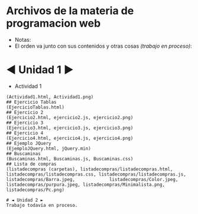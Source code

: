 # Archivos de la materia de programacion web
- Notas:
- El orden va junto con sus contenidos y otras cosas *(trabajo en proceso)*:
# ◄ Unidad 1 ►
- Actividad 1
```
(Actividad1.html, Actividad1.png)
## Ejercicio Tablas
(EjercicioTablas.html)
## Ejercicio 2
(Ejercicio2.html, ejercicio2.js, ejercicio2.png)
## Ejercicio 3
(Ejercicio3.html, ejercicio3.js, ejercicio3.png)
## Ejercicio 4
(Ejercicio4.html, ejercicio4.js, ejercicio4.png)
## Ejemplo JQuery
(EjemploJQuery.html, jQuery.min)
## Buscaminas
(Buscaminas.html, Buscaminas.js, Buscaminas.css)
## Lista de compras
(listadecompras (carpetas), listadecompras/listadecompras.html, listadecompras/listadecompras.css, listadecompras/listadecompras.js, listadecompras/Barra.jpeg,             listadecompras/Color.jpeg, listadecompras/purpura.jpeg, listadecompras/Minimalista.png, listadecompras/Pc.png)

# ◄ Unidad 2 ►
Trabajo todavía en proceso.
